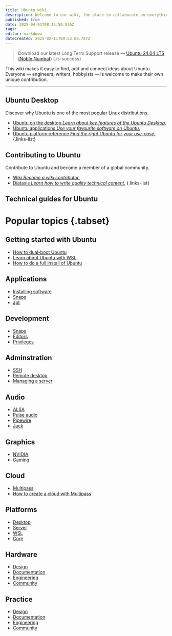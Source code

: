 ```yaml
---
title: Ubuntu wiki
description: Welcome to our wiki, the place to collaborate on everything Ubuntu.
published: true
date: 2025-04-01T08:15:50.936Z
tags: 
editor: markdown
dateCreated: 2025-02-11T09:53:09.747Z
---
```


> Download our latest Long Term Support release — [Ubuntu 24.04 LTS (Noble Numbat)]()
{.is-success}

<!-- <div class="cardGroup"> -->
<!--   <div class="card cardGroup__card"> -->
<!--     <div class="card__description cardGroup__cardDescription"> -->
<!--       <div class="icon fa fa-download card__descriptionIcon"></div> -->
<!--       <div class="card__descriptionText"><a href="/ubuntu/install">Install<br/> Ubuntu</a></div> -->
<!--     </div> -->
<!--     <div class="card__price">for Desktop, Server, and WSL</div> -->
<!--   </div> -->
<!--   <div class="card cardGroup__card"> -->
<!--     <div class="card__description cardGroup__cardDescription"> -->
<!--       <div class="icon fa fa-pen card__descriptionIcon"></div> -->
<!--       <div class="card__descriptionText"><a href="/community/wiki">Contribute to<br/>the wiki</a></div> -->
<!--     </div> -->
<!--     <div class="card__price">with tips, hacks, and guides</div> -->
<!--   </div> -->
<!--   <div class="card cardGroup__card"> -->
<!--     <div class="card__description cardGroup__cardDescription"> -->
<!--       <div class="icon fa fa-newspaper card__descriptionIcon"></div> -->
<!--       <div class="card__descriptionText"><a href="/documentation/home">Read our official<br/> documentation</a></div> -->
<!--     </div> -->
<!--     <div class="card__price">for enterprise-grade support</div> -->
<!--   </div> -->
<!-- </div> -->



This wiki makes it easy to find, add and connect ideas about Ubuntu. 
Everyone — engineers, writers, hobbyists — is welcome to make their own unique contribution. 

---

## Ubuntu Desktop

Discover why Ubuntu is one of the most popular Linux distributions.

- [Ubuntu on the desktop *Learn about key features of the Ubuntu Desktop.*](/ubuntu/overview)
- [Ubuntu applications *Use your favourite software on Ubuntu.*](/ubuntu/applications)
- [Ubuntu platform reference *Find the right Ubuntu for your use-case.*](/ubuntu/platform)
{.links-list}

## Contributing to Ubuntu

Contribute to Ubuntu and become a member of a global community.

- [Wiki *Become a wiki contributor.*](/community/wiki)
- [Diataxis *Learn how to write quality technical content.*](/documentation/diataxis)
{.links-list}

## Technical guides for Ubuntu

# Popular topics {.tabset}

## Getting started with Ubuntu

- [How to dual-boot Ubuntu](/ubuntu/dual-boot)
- [Learn about Ubuntu with WSL](/ubuntu/learn-with-wsl)
- [How to do a full install of Ubuntu](/ubuntu/full-install)

## Applications

- [Installing software](/ubuntu/install-software)
- [Snaps](/home/snaps)
- [apt](/home/apt)

## Development

- [Snaps](/home/snap)
- [Editors](/home/editors)
- [Privileges](/home/privileges)

## Adminstration

- [SSH](/home/ssh)
- [Remote desktop](/home/remote)
- [Managing a server](/home/server)

## Audio

- [ALSA](/home/alsa)
- [Pulse audio](/home/pulseaudio)
- [Pipewire](/home/pipewire)
- [Jack](/home/jack)

## Graphics

- [NVIDIA](/home/nvidia)
- [Gaming](/home/gaming)

## Cloud

- [Multipass](/cloud/multipass)
- [How to create a cloud with Multipass](/cloud/multipass/multipasscloudguide)

## Platforms

- [Desktop](/ubuntu/desktop)
- [Server](/ubuntu/server)
- [WSL](/ubuntu/wsl)
- [Core](/ubuntu/core)

## Hardware

- [Design](/practice/design)
- [Documentation](/practice/docs)
- [Engineering](/practice/engineering)
- [Community](/practice/community)

## Practice

- [Design](/practice/design)
- [Documentation](/practice/docs)
- [Engineering](/practice/engineering)
- [Community](/practice/community)
